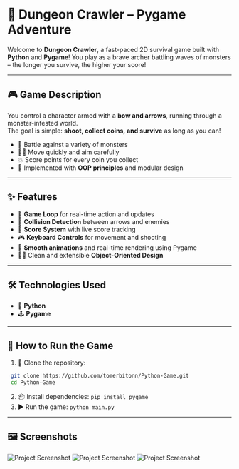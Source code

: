 # 🏹 Dungeon Crawler – Pygame Adventure

Welcome to **Dungeon Crawler**, a fast-paced 2D survival game built with **Python** and **Pygame**!
You play as a brave archer battling waves of monsters – the longer you survive, the higher your score!

---

## 🎮 Game Description

You control a character armed with a **bow and arrows**, running through a monster-infested world.  
The goal is simple: **shoot, collect coins, and survive** as long as you can!

- 🧌 Battle against a variety of monsters  
- 🏃‍♂️ Move quickly and aim carefully  
- 💥 Score points for every coin you collect  
- 🧠 Implemented with **OOP principles** and modular design

---

## ✨ Features

- 🔁 **Game Loop** for real-time action and updates  
- 🎯 **Collision Detection** between arrows and enemies  
- 🧮 **Score System** with live score tracking  
- 🎮 **Keyboard Controls** for movement and shooting  
- 🎨 **Smooth animations** and real-time rendering using Pygame  
- 👨‍💻 Clean and extensible **Object-Oriented Design**

---

## 🛠 Technologies Used

- 🐍 **Python**
- 🕹 **Pygame**

---

## 🚀 How to Run the Game

1. 🔽 Clone the repository:
  ```bash
   git clone https://github.com/tomerbitonn/Python-Game.git
   cd Python-Game
```
2. 📦 Install dependencies:
```pip install pygame```
3. ▶️ Run the game:
```python main.py```

---

## 🖼 Screenshots
![Project Screenshot](assets/images/screenshots/screenshot_1.png)
![Project Screenshot](assets/images/screenshots/screenshot_2.png)
![Project Screenshot](assets/images/screenshots/screenshot_3.png)
